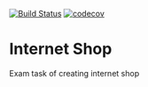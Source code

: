 
[![Build Status](https://travis-ci.org/tgenman/internet_shop.svg?branch=master)](https://travis-ci.org/tgenman/internet_shop)
[![codecov](https://codecov.io/gh/tgenman/internet_shop/branch/master/graph/badge.svg)](https://codecov.io/gh/tgenman/internet_shop)


# Internet Shop
Exam task of creating internet shop
